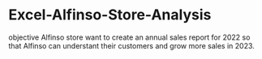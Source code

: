 # Excel-Alfinso-Store-Analysis
objective
Alfinso store want to create an annual sales report for 2022 so that Alfinso can understant their customers and grow more sales in 2023.
